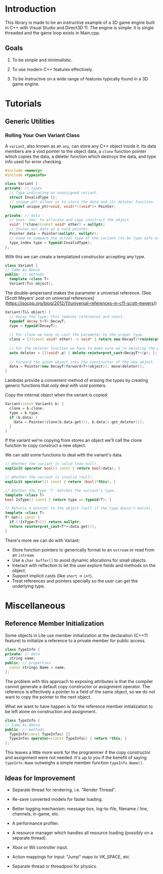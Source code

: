 # Introduction

This library is made to be an instructive example of a 3D game engine built in C++ with Visual Studio and Direct3D 11. The engine is simple: it is single threaded and the game loop exists in Main.cpp.

## Goals

1. To be simple and minimalistic.

2. To use modern C++ features effectively.

3. To be instructive on a wide range of features typically found in a 3D game engine.

# Tutorials

## Generic Utilities

### Rolling Your Own Variant Class

A `variant`, also known as an `any`, can store any C++ object inside it. Its data members are a void pointer to the object data, a `clone` function pointer which copies the data, a deleter function which destroys the data, and type info used for error checking.

```C++
#include <memory>
#include <typeinfo>

class Variant {
private: // types
  // Type indicating an unassigned variant.
  struct InvalidType {};
  // unique_ptr allows us to store the data and its deleter function.
  typedef unique_ptr<void, void(*)(void*)> Pointer;
  
private: // data
  // Uses 'new' to allocate and copy construct the object.
  void* (*clone)(const void* other) = nullptr;
  // Stores our data as a void pointer.
  Pointer data = Pointer(nullptr, nullptr);
  // Used to compare the actual type of the variant (to be type-safe at runtime).
  type_index type = typeid(InvalidType);
};
```

With this we can create a templatized constructor accepting any type.

```C++
class Variant {
// Same As Above
public: // methods
  template <class T>
  Variant(T&& object);
```

The double-ampersand makes the parameter a universal reference. (See [Scott Meyers' post on universal references] (https://isocpp.org/blog/2012/11/universal-references-in-c11-scott-meyers))

```C++
Variant(T&& object) {
  // Decay the type; this removes references and const.
  typedef decay_t<T> DecayT;
  type = typeid(DecayT);
  
  // For clone we have to cast the parameter to the proper type.
  clone = [](const void* other) -> void* { return new DecayT(*reinterpret_cast<const DecayT*>(other)); };
  
  // For the deleter function we have to make sure we're deleting the proper type.
  auto deleter = [](void* p) { delete reinterpret_cast<DecayT*>(p); };
  
  // Forward the given object into the constructor of the new object.
  data = Pointer(new DecayT(forward<T>(object)), move(deleter));
}
```

Lambdas provide a convenient method of erasing the types by creating generic functions that only deal with void pointers.

Copy the internal object when the variant is copied:

```C++
Variant(const Variant& b) {
  clone = b.clone;
  type = b.type;
  if (b.data) {
    data = Pointer(clone(b.data.get()), b.data().get_deleter());
  }
}
```

If the variant we're copying from stores an object we'll call the clone function to copy construct a new object. 

We can add some functions to deal with the variant's data.

```C++
// Whether the variant is valid (non-null).
explicit operator bool() const { return bool(data); }

// Whether the variant is invalid (null).
explicit operator!() const { return !bool(*this); }

// Whether the type 'T' matches the variant's type.
template <class T>
bool IsType() const { return type == typeid(T); }

// Returns a pointer to the object (null if the type doesn't match).
template <class T>
T* Get() const {
  if (!IsType<T>()) return nullptr;
  return reinterpret_cast<T*>(data.get());
}
```

There's more we can do with Variant:
- Store function pointers to generically format to an `ostream` or read from an `istream`.
- Use a `char buffer[]` to avoid dynamic allocations for small objects.
- Interact with reflection to let the user explore fields and methods on the object.
- Support implicit casts (like `short` -> `int`).
- Treat references and pointers specially so the user can get the underlying type.

# Miscellaneous

## Reference Member Initialization

Some objects in Lite use member initialization at the declaration (C++11 feature) to initialize a reference to a private member for public access.

```C++
class TypeInfo {
private: // data
  string name;
public: // properties
  const string& Name = name;
};
```

The problem with this approach to exposing attributes is that the compiler cannot generate a default copy constructor or assignment operator. The reference is effectively a pointer to a field of the same object, so we do not want to copy the pointer to the next object. 

What we want to have happen is for the reference member initialization to be left alone on construction and assignment. 

```C++
class TypeInfo { 
// Same As Above
public: // methods
  TypeInfo(const TypeInfo&) {}
  TypeInfo& operator=(const TypeInfo&) { return *this; }
};
```

This leaves a little more work for the programmer if the copy constructor and assignment were not needed. It's up to you if the benefit of saying `typeInfo.Name` outweighs a simple member function `typeInfo.Name()`.

## Ideas for Improvement

- Separate thread for rendering, i.e. "Render Thread".

- Re-save converted models for faster loading.

- Better logging mechanism: message box, log-to-file, filename / line, channels, in-game, etc.

- A performance profiler.

- A resource manager which handles all resource loading (possibly on a separate thread).

- Xbox or Wii controller input.

- Action mappings for input: "Jump" maps to VK_SPACE, etc.

- Separate thread or threadpool for physics.
